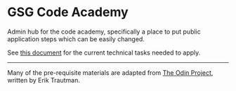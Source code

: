 # GSG Code Academy

Admin hub for the code academy, specifically a place to put public application steps which can be easily changed.

See [this document](./technical-tasks.md) for the current technical tasks needed to apply.

---

Many of the pre-requisite materials are adapted from [The Odin Project](https://github.com/TheOdinProject/curriculum), written by Erik Trautman.
